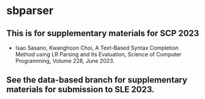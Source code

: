 # sbparser

## This is for supplementary materials for SCP 2023
 - Isao Sasano, Kwanghoon Choi, A Text-Based Syntax Completion Method using LR Parsing and Its Evaluation, Science of Computer Programming, Volume 228, June 2023. 


## See the data-based branch for supplementary materials for submission to SLE 2023.

